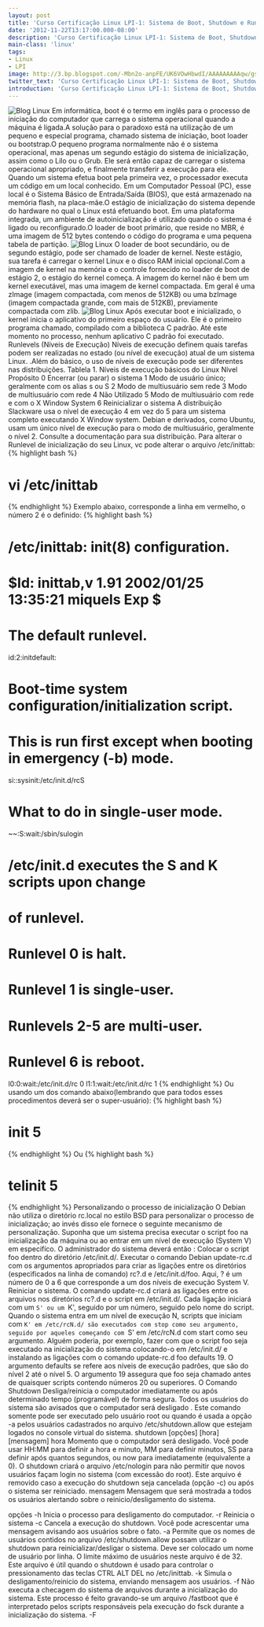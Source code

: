 ```yaml
---
layout: post
title: 'Curso Certificação Linux LPI-1: Sistema de Boot, Shutdown e Runlevels'
date: '2012-11-22T13:17:00.000-08:00'
description: 'Curso Certificação Linux LPI-1: Sistema de Boot, Shutdown e Runlevels'
main-class: 'linux'
tags:
- Linux
- LPI
image: http://3.bp.blogspot.com/-Mbn2o-anpFE/UK6VOwHbwdI/AAAAAAAAAqw/gsqQ9mytofE/s72-c/fig1.gif
twitter_text: 'Curso Certificação Linux LPI-1: Sistema de Boot, Shutdown e Runlevels'
introduction: 'Curso Certificação Linux LPI-1: Sistema de Boot, Shutdown e Runlevels'
---
```

![Blog Linux](http://3.bp.blogspot.com/-Mbn2o-anpFE/UK6VOwHbwdI/AAAAAAAAAqw/gsqQ9mytofE/s320/fig1.gif "Blog Linux")
Em informática, boot é o termo em inglês para o processo de iniciação do computador que carrega o sistema operacional quando a máquina é ligada.A solução para o paradoxo está na utilização de um pequeno e especial programa, chamado sistema de iniciação, boot loader ou bootstrap.O pequeno programa normalmente não é o sistema operacional, mas apenas um segundo estágio do sistema de inicialização, assim como o Lilo ou o Grub. Ele será então capaz de carregar o sistema operacional apropriado, e finalmente transferir a execução para ele.
Quando um sistema efetua boot pela primeira vez, o processador executa um código em um local conhecido. Em um Computador Pessoal (PC), esse local é o Sistema Básico de Entrada/Saída (BIOS), que está armazenado na memória flash, na placa-mãe.O estágio de inicialização do sistema depende do hardware no qual o Linux está efetuando boot. Em uma plataforma integrada, um ambiente de autoinicialização é utilizado quando o sistema é ligado ou reconfigurado.O loader de boot primário, que reside no MBR, é uma imagem de 512 bytes contendo o código do programa e uma pequena tabela de partição.
![Blog Linux](http://3.bp.blogspot.com/-9ey5dntd5aE/UK6Vbqo8UcI/AAAAAAAAAq8/CmitxyHqiRU/s320/fig2.gif "Blog Linux")
O loader de boot secundário, ou de segundo estágio, pode ser chamado de loader de kernel. Neste estágio, sua tarefa é carregar o kernel Linux e o disco RAM inicial opcional.Com a imagem de kernel na memória e o controle fornecido no loader de boot de estágio 2, o estágio do kernel começa. A imagem do kernel não é bem um kernel executável, mas uma imagem de kernel compactada. Em geral é uma zImage (imagem compactada, com menos de 512KB) ou uma bzImage (imagem compactada grande, com mais de 512KB), previamente compactada com zlib. 
![Blog Linux](http://2.bp.blogspot.com/-lnQdJ3-8Mhs/UK6ViZWgxEI/AAAAAAAAArI/GoUmP-Qzuuc/s320/fig3.gif "Blog Linux")
Após executar boot e inicializado, o kernel inicia o aplicativo do primeiro espaço do usuário. Ele é o primeiro programa chamado, compilado com a biblioteca C padrão. Até este momento no processo, nenhum aplicativo C padrão foi executado.
Runlevels (Níveis de Execução)
Níveis de execução definem quais tarefas podem ser realizadas no estado (ou nível de execução) atual de um sistema Linux. .Além do básico, o uso de níveis de execução pode ser diferentes nas distribuições.
Tablela 1. Níveis de execução básicos do Linux
Nível Propósito
0 Encerrar (ou parar) o sistema
1 Modo de usuário único; geralmente com os alias s ou S
2  Modo de multiusuário sem rede
3 Modo de multiusuário com rede
4 Não Utilizado
5 Modo de multiusuário com rede e com o X Window System
6 Reinicializar o sistema
A distribuição Slackware usa o nível de execução 4 em vez do 5 para um sistema completo executando X Window system. Debian e derivados, como Ubuntu, usam um único nível de execução para o modo de multiusuário, geralmente o nível 2. Consulte a documentação para sua distribuição.
Para alterar o Runlevel de inicialização do seu Linux, vc pode alterar o arquivo /etc/inittab:
{% highlight bash %}
# vi /etc/inittab
{% endhighlight %}
Exemplo abaixo, corresponde a linha em vermelho, o número 2 é o definido:
{% highlight bash %}
# /etc/inittab: init(8) configuration.
# $Id: inittab,v 1.91 2002/01/25 13:35:21 miquels Exp $
# The default runlevel.
id:2:initdefault:
# Boot-time system configuration/initialization script.
# This is run first except when booting in emergency (-b) mode.
si::sysinit:/etc/init.d/rcS
# What to do in single-user mode.
~~:S:wait:/sbin/sulogin
# /etc/init.d executes the S and K scripts upon change
# of runlevel.
#
# Runlevel 0 is halt.
# Runlevel 1 is single-user.
# Runlevels 2-5 are multi-user.
# Runlevel 6 is reboot.
l0:0:wait:/etc/init.d/rc 0
l1:1:wait:/etc/init.d/rc 1
{% endhighlight %}
Ou usando um dos comando abaixo(lembrando que para todos esses procedimentos deverá ser o super-usuário):
{% highlight bash %}
# init 5
{% endhighlight %}
Ou
{% highlight bash %}
# telinit 5
{% endhighlight %}
Personalizando o processo de inicialização
O Debian não utiliza o diretório rc.local no estilo BSD para personalizar o processo de inicialização; ao invés disso ele fornece o seguinte mecanismo de personalização.
Suponha que um sistema precisa executar o script foo na inicialização da máquina ou ao entrar em um nível de execução (System V) em especifíco. O administrador do sistema deverá então :
 Colocar o script foo dentro do diretório /etc/init.d/.
 Executar o comando Debian update-rc.d com os argumentos apropriados para criar as ligações entre os diretórios (especificados na linha de comando) rc?.d e /etc/init.d/foo. Aqui, ? é um número de 0 a 6 que corresponde a um dos níveis de execução System V.
 Reiniciar o sistema.
O comando update-rc.d criará as ligações entre os arquivos nos diretórios rc?.d e o script em /etc/init.d/. Cada ligação iniciará com um `S' ou um `K', seguido por um número, seguido pelo nome do script. Quando o sistema entra em um nível de execução N, scripts que iniciam com `K' em /etc/rcN.d/ são executados com stop como seu argumento, seguido por aqueles começando com `S' em /etc/rcN.d com start como seu argumento.
Alguém poderia, por exemplo, fazer com que o script foo seja executado na inicialização do sistema colocando-o em /etc/init.d/ e instalando as ligações com o comando update-rc.d foo defaults 19. O argumento defaults se refere aos níveis de execução padrões, que são do nível 2 até o nível 5. O argumento 19 assegura que foo seja chamado antes de quaisquer scripts contendo números 20 ou superiores. 
O Comando Shutdown
Desliga/reinicia o computador imediatamente ou após determinado tempo (programável) de forma segura. Todos os usuários do sistema são avisados que o computador será desligado . Este comando somente pode ser executado pelo usuário root ou quando é usada a opção -a pelos usuários cadastrados no arquivo /etc/shutdown.allow que estejam logados no console virtual do sistema.
shutdown [opções] [hora] [mensagem]
hora
 Momento que o computador será desligado. Você pode usar HH:MM para definir a hora e minuto, MM para definir minutos, SS para definir após quantos segundos, ou now para imediatamente (equivalente a 0).
O shutdown criará o arquivo /etc/nologin para não permitir que novos usuários façam login no sistema (com excessão do root). Este arquivo é removido caso a execução do shutdown seja cancelada (opção -c) ou após o sistema ser reiniciado.
mensagem
 Mensagem que será mostrada a todos os usuários alertando sobre o reinicio/desligamento do sistema.
 
opções
-h
 Inicia o processo para desligamento do computador.
-r
 Reinicia o sistema
-c
 Cancela a execução do shutdown. Você pode acrescentar uma mensagem avisando aos usuários sobre o fato.
-a
 Permite que os nomes de usuários contidos no arquivo /etc/shutdown.allow possam utilizar o shutdown para reinicializar/desligar o sistema. Deve ser colocado um nome de usuário por linha. O limite máximo de usuários neste arquivo é de 32.
Este arquivo é útil quando o shutdown é usado para controlar o pressionamento das teclas CTRL ALT DEL no /etc/inittab.
-k
 Simula o desligamento/reinicio do sistema, enviando mensagem aos usuários.
-f
 Não executa a checagem do sistema de arquivos durante a inicialização do sistema. Este processo é feito gravando-se um arquivo /fastboot que é interpretado pelos scripts responsáveis pela execução do fsck durante a inicialização do sistema.
-F 
